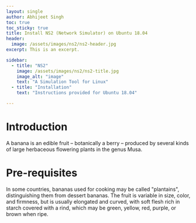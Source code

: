 ```yaml
---
layout: single
author: Abhijeet Singh
toc: true
toc_sticky: true
title: Install NS2 (Network Simulator) on Ubuntu 18.04
header:
  image: /assets/images/ns2/ns2-header.jpg
excerpt: This is an excerpt.

sidebar:
  - title: "NS2"
    image: /assets/images/ns2/ns2-title.jpg
    image_alt: "image"
    text: "A Simulation Tool for Linux"
  - title: "Installation"
    text: "Instructions provided for Ubuntu 18.04"

---
```

<!-- Add post written in markdown below -->
# Introduction
A banana is an edible fruit – botanically a berry – produced by several kinds
of large herbaceous flowering plants in the genus Musa.

# Pre-requisites
In some countries, bananas used for cooking may be called "plantains",
distinguishing them from dessert bananas. The fruit is variable in size, color,
and firmness, but is usually elongated and curved, with soft flesh rich in
starch covered with a rind, which may be green, yellow, red, purple, or brown
when ripe.